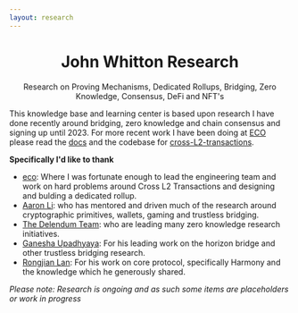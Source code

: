 ```yaml
---
layout: research
---
```


<div align="center">
  <h1 align="center">John Whitton Research</h1>
  <p align="center">Research on Proving Mechanisms, Dedicated Rollups, Bridging, Zero Knowledge, Consensus, DeFi and NFT's</p>
</div>

This knowledge base and learning center is based upon research I have done recently around bridging, zero knowledge and chain consensus and signing up until 2023. For more recent work I have been doing at [ECO](https://eco.com) please read the [docs](https://docs.eco.com/) and the codebase for [cross-L2-transactions](https://github.com/ecoinc/Cross-L2-Actions).

**Specifically I'd like to thank**

- [eco](https://eco.com): Where I was fortunate enough to lead the engineering team and work on hard problems around Cross L2 Transactions and designing and bulding a dedicated rollup.
- [Aaron Li](https://www.linkedin.com/in/aaronqli/): who has mentored and driven much of the research around cryptographic primitives, wallets, gaming and trustless bridging.
- [The Delendum Team](https://delendum.xyz/team): who are leading many zero knowledge research initiatives.
- [Ganesha Upadhyaya](https://www.linkedin.com/in/gupadhyaya/): For his leading work on the horizon bridge and other trustless bridging research.
- [Rongjian Lan](https://www.linkedin.com/in/rongjianlan/): For his work on core protocol, specifically Harmony and the knowledge which he generously shared.

_Please note: Research is ongoing and as such some items are placeholders or work in progress_
